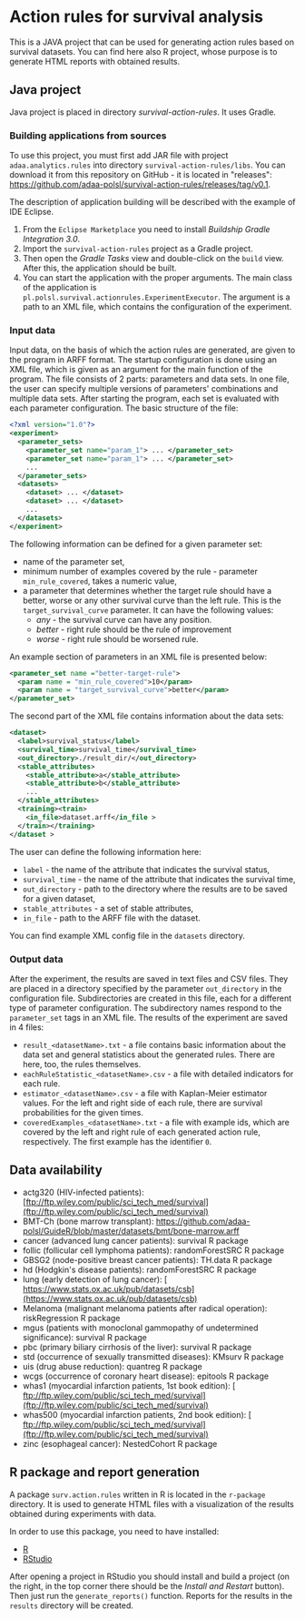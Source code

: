 # Action rules for survival analysis

This is a JAVA project that can be used for generating action rules based on survival datasets. You can find here also R project, whose purpose is to generate HTML reports with obtained results.

## Java project

Java project is placed in directory *survival-action-rules*. It uses Gradle.

### Building applications from sources

To use this project, you must first add JAR file with project `adaa.analytics.rules` into directory `survival-action-rules/libs`. You can download it from this repository on GitHub - it is located in "releases": https://github.com/adaa-polsl/survival-action-rules/releases/tag/v0.1.

The description of application building will be described with the example of IDE Eclipse.
1. From the `Eclipse Marketplace` you need to install *Buildship Gradle Integration 3.0*.
2. Import the `survival-action-rules` project as a Gradle project.
3. Then open the *Gradle Tasks* view and double-click on the `build` view. After this, the application should be built.
4. You can start the application with the proper arguments. The main class of the application is `pl.polsl.survival.actionrules.ExperimentExecutor`. The argument is a path to an XML file, which contains the configuration of the experiment.

### Input data

Input data, on the basis of which the action rules are generated, are given to the program in ARFF format.
The startup configuration is done using an XML file, which is given as an argument for the main function of the program. The file consists of 2 parts: parameters and data sets. In one file, the user can specify multiple versions of parameters' combinations and multiple data sets. After starting the program, each set is evaluated with each parameter configuration.
The basic structure of the file:

```xml
<?xml version="1.0"?>
<experiment>
  <parameter_sets>
    <parameter_set name="param_1"> ... </parameter_set>
    <parameter_set name="param_1"> ... </parameter_set>
    ...
  </parameter_sets>
  <datasets>
    <dataset> ... </dataset>
    <dataset> ... </dataset>
    ...
  </datasets>
</experiment>
```

The following information can be defined for a given parameter set:
* name of the parameter set,
* minimum number of examples covered by the rule - parameter
`min_rule_covered`, takes a numeric value,
* a parameter that determines whether the target rule should have a better, worse or any other survival curve than the left rule. This is the `target_survival_curve` parameter. It can have the following values:
    + *any* - the survival curve can have any position.
    + *better* - right rule should be the rule of improvement
    + *worse* - right rule should be worsened rule.

An example section of parameters in an XML file is presented below:

```xml
<parameter_set name ="better-target-rule">
  <param name = "min_rule_covered">10</param>
  <param name = "target_survival_curve">better</param>
</parameter_set>
```
The second part of the XML file contains information about the data sets:

```xml
<dataset>
  <label>survival_status</label>
  <survival_time>survival_time</survival_time>
  <out_directory>./result_dir/</out_directory>
  <stable_attributes>
    <stable_attribute>a</stable_attribute>
    <stable_attribute>b</stable_attribute>
    ...
  </stable_attributes>
  <training><train>
    <in_file>dataset.arff</in_file >
  </train></training>
</dataset >
```
The user can define the following information here:
* `label` - the name of the attribute that indicates the survival status,
* `survival_time` - the name of the attribute that indicates the survival time,
* `out_directory` - path to the directory where the results are to be saved for a given dataset,
* `stable_attributes` - a set of stable attributes,
* `in_file` - path to the ARFF file with the dataset.

You can find example XML config file in the `datasets` directory.
### Output data

After the experiment, the results are saved in text files and CSV files. They are placed in a directory specified by the parameter `out_directory` in the configuration file. Subdirectories are created in this file, each for a different type of parameter configuration. The subdirectory names respond to the `parameter_set` tags in an XML file.
The results of the experiment are saved in 4 files:

* `result_<datasetName>.txt` - a file contains basic information about the data set and general statistics about the generated rules. There are here, too, the rules themselves.
* `eachRuleStatistic_<datasetName>.csv` - a file with detailed indicators for each rule.
* `estimator_<datasetName>.csv` - a file with Kaplan-Meier estimator values. For the left and right side of each rule, there are survival probabilities for the given times.
* `coveredExamples_<datasetName>.txt` - a file with example ids, which are covered by the left and right rule of each generated action rule, respectively. The first example has the identifier `0`.

## Data availability

* actg320 (HIV-infected patients): [ftp://ftp.wiley.com/public/sci_tech_med/survival](ftp://ftp.wiley.com/public/sci_tech_med/survival)
* BMT-Ch (bone marrow transplant): https://github.com/adaa-polsl/GuideR/blob/master/datasets/bmt/bone-marrow.arff
* cancer (advanced lung cancer patients): survival R package
* follic (follicular cell lymphoma patients): randomForestSRC R package
* GBSG2 (node-positive breast cancer patients): TH.data R package
* hd (Hodgkin's disease patients): randomForestSRC R package
* lung (early detection of lung cancer): [​https://www.stats.ox.ac.uk/pub/datasets/csb](https://www.stats.ox.ac.uk/pub/datasets/csb)
* Melanoma (malignant melanoma patients after radical operation): riskRegression R package
* mgus (patients with monoclonal gammopathy of undetermined significance): survival R package
* pbc (primary biliary cirrhosis of the liver): survival R package
* std (occurrence of sexually transmitted diseases): KMsurv R package
* uis (drug abuse reduction): quantreg R package
* wcgs (occurrence of coronary heart disease): epitools R package
* whas1 (myocardial infarction patients, 1st book edition): [​ftp://ftp.wiley.com/public/sci_tech_med/survival](ftp://ftp.wiley.com/public/sci_tech_med/survival)
* whas500 (myocardial infarction patients, 2nd book edition): [​ftp://ftp.wiley.com/public/sci_tech_med/survival](ftp://ftp.wiley.com/public/sci_tech_med/survival)
* zinc (esophageal cancer): NestedCohort R package

## R package and report generation

A package  `surv.action.rules` written in R is located in the `r-package` directory. It is used to generate HTML files with a visualization of the results obtained during experiments with data.

In order to use this package, you need to have installed:

* [R](https://cran.rstudio.com/)
* [RStudio](https://www.rstudio.com/products/rstudio/download/)

After opening a project in RStudio you should install and build a project (on the right, in the top corner there should be the *Install and Restart* button). Then just run the `generate_reports()` function. Reports for the results in the `results` directory will be created.
